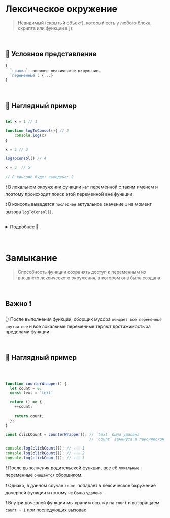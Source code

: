 # Лексическое окружение 
> Невидимый (скрытый объект), который есть у любого блока, скрипта или функции в js

<br>

## 🚩 Условное представление
```javascript
{
  `ссылка`: внешнее лексическое окружение,
  `переменные`: {...}
}
```
<br>

## 🚩 Наглядный пример

```javascript

let x = 1 // 1

function logToConsol(){ // 2
    console.log(x)
}

x = 2 // 3

logToConsol() // 4

x = 3  // 5

// В консоле будет выведено: 2

```
❗ В локальном окружении функции `нет` переменной с таким именем и поэтому происходит поиск этой переменной вне функции

❗ В консоль выведется `последнее` актуальное значение `x` на момент вызова `logToConsol()`.

<br>

<details>

<summary>Подробнее 📗</summary>

<br>

### Kак это работает ❓


#### 1. Инициализация `x`

```javascript

// Глобальное окружение
{
  `ссылка`: null,
  `переменные`: {
    x: 1 // init x
  }
}
```

#### 2. Инициализация `logToConsol`

```javascript
// Глобальное окружение
{
  `ссылка`: null,
  `переменные`: {
    x: 1,
    logToConsol: function // init logToConsol
  }
}
```

#### 3. Изменение `x`

```javascript

// Глобальное окружение
{
  `ссылка`: null,
  `переменные`: {
    x: 2, // изменение x
    logToConsol: function
  }
}
```

#### 4. Вызов `logToConsol`

```javascript
// Локальное окружение (logToConsol). Появилось при вызове функции
{
  `ссылка`: глобальное окружение,
  `переменные`: { // здесь будет храниться ссылка на `x`
    // нет переменных в локальном окружении функции `logToConsol`,
    // но переменная `x` будет найдена во внешнем (глобальном) окружении,
    // и она равна 2 на момент вызова функции
}
```

#### 5. Изменение `x`

```javascript
// Глобальное окружение
{
  `ссылка`: null,
  `переменные`: {
    x: 3, // изменение x
    logToConsol: function
  }
}
```
</details>

<br>
<br>

# Замыкание
> Способность функции сохранять доступ к переменным из внешнего лексического окружения, в котором она была создана.

<br>

## Важно ❗

👆 После выполнения функции, сборщик мусора `очищает все переменные внутри нее` и все локальные переменные теряют достижимость за пределами функции

<br>

## 🚩 Наглядный пример

<br>

```javascript

function counterWrapper() {
  let count = 0;
  const text = 'text'

  return () => {
    ++count;

    return count;
  };
}

const clickCount = counterWrapper(); // `text` была удалена
                                     // 'count` замкнута в лексическом окружении дочерней функции

console.log(clickCount()); // 👉🏼 1
console.log(clickCount()); // 👉🏼 2
console.log(clickCount()); // 👉🏼 3

```

❗ После выполнения родительской функции, все её `локальные` переменные `очищаются` сборщиком. 

❗ Однако, в данном случае `count` попадает в лексическое окружение дочерней функции и потому `не` была `удалена`.

❗ Внутри дочерней функции мы храним ссылку на `count` и возвращаем `count + 1` при последующих вызовах
